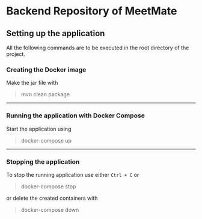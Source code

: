 # Backend Repository of MeetMate

## Setting up the application

All the following commands are to be executed in the root directory of the project.

### Creating the Docker image
Make the jar file with<br>
> mvn clean package
---
### Running the application with Docker Compose
Start the application using 
>docker-compose up
---
### Stopping the application
To stop the running application use either `Ctrl + C` or
>docker-compose stop

or delete the created containers with
>docker-compose down